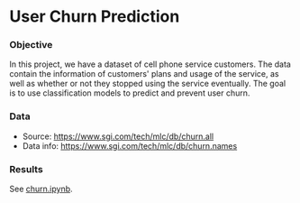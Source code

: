 # User Churn Prediction

### Objective
In this project, we have a dataset of cell phone service customers. The data contain the information of customers' plans and usage of the service, as well as whether or not they stopped using the service eventually. The goal is to use classification models to predict and prevent user churn.
### Data

- Source: https://www.sgi.com/tech/mlc/db/churn.all
- Data info: https://www.sgi.com/tech/mlc/db/churn.names

### Results
See [churn.ipynb](churn.ipynb).
